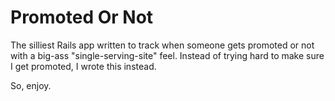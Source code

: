 Promoted Or Not
===============

The silliest Rails app written to track when someone gets promoted
or not with a big-ass "single-serving-site" feel. Instead of trying
hard to make sure I get promoted, I wrote this instead.

So, enjoy.
